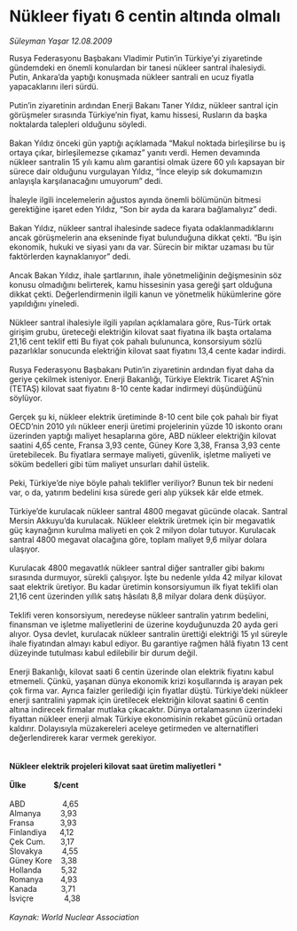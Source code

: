 # Nükleer fiyatı 6 centin altında olmalı

*Süleyman Yaşar 12.08.2009*

<div class="taraf_structure_2col_1zq">
<div class="margen_n">



 <p>Rusya Federasyonu Başbakanı Vladimir Putin’in Türkiye’yi ziyaretinde gündemdeki en önemli konulardan bir tanesi nükleer santral ihalesiydi. Putin, Ankara’da yaptığı konuşmada nükleer santrali en ucuz fiyatla yapacaklarını ileri sürdü. <br/><br/>Putin’in ziyaretinin ardından Enerji Bakanı Taner Yıldız, nükleer santral için görüşmeler sırasında Türkiye’nin fiyat, kamu hissesi, Rusların da başka noktalarda talepleri olduğunu söyledi. <br/><br/>Bakan Yıldız önceki gün yaptığı açıklamada “Makul noktada birleşilirse bu iş ortaya çıkar, birleşilemezse çıkamaz” yanıtı verdi. Hemen devamında nükleer santralin 15 yılı kamu alım garantisi olmak üzere 60 yılı kapsayan bir sürece dair olduğunu vurgulayan Yıldız, “İnce eleyip sık dokumamızın anlayışla karşılanacağını umuyorum” dedi. <br/><br/>İhaleyle ilgili incelemelerin ağustos ayında önemli bölümünün bitmesi gerektiğine işaret eden Yıldız, “Son bir ayda da karara bağlamalıyız” dedi. <br/><br/>Bakan Yıldız, nükleer santral ihalesinde sadece fiyata odaklanmadıklarını ancak görüşmelerin ana ekseninde fiyat bulunduğuna dikkat çekti. “Bu işin ekonomik, hukuki ve siyasi yanı da var. Sürecin bir miktar uzaması bu tür faktörlerden kaynaklanıyor” dedi. <br/><br/>Ancak Bakan Yıldız, ihale şartlarının, ihale yönetmeliğinin değişmesinin söz konusu olmadığını belirterek, kamu hissesinin yasa gereği şart olduğuna dikkat çekti. Değerlendirmenin ilgili kanun ve yönetmelik hükümlerine göre yapıldığını yineledi. <br/><br/>Nükleer santral ihalesiyle ilgili yapılan açıklamalara göre, Rus-Türk ortak girişim grubu, üreteceği elektriğin kilovat saat fiyatına ilk başta ortalama 21,16 cent teklif etti Bu fiyat çok pahalı bulununca, konsorsiyum sözlü pazarlıklar sonucunda elektriğin kilovat saat fiyatını 13,4 cente kadar indirdi. <br/><br/>Rusya Federasyonu Başbakanı Putin’in ziyaretinin ardından fiyat daha da geriye çekilmek isteniyor. Enerji Bakanlığı, Türkiye Elektrik Ticaret AŞ’nin (TETAŞ) kilovat saat fiyatını 8-10 cente kadar indirmeyi düşündüğünü söylüyor. <br/><br/>Gerçek şu ki, nükleer elektrik üretiminde 8-10 cent bile çok pahalı bir fiyat OECD’nin 2010 yılı nükleer enerji üretimi projelerinin yüzde 10 iskonto oranı üzerinden yaptığı maliyet hesaplarına göre, ABD nükleer elektriğin kilovat saatini 4,65 cente, Fransa 3,93 cente, Güney Kore 3,38, Fransa 3,93 cente üretebilecek. Bu fiyatlara sermaye maliyeti, güvenlik, işletme maliyeti ve söküm bedelleri gibi tüm maliyet unsurları dahil üstelik. <br/><br/>Peki, Türkiye’de niye böyle pahalı teklifler veriliyor? Bunun tek bir nedeni var, o da, yatırım bedelini kısa sürede geri alıp yüksek kâr elde etmek. <br/><br/>Türkiye’de kurulacak nükleer santral 4800 megavat gücünde olacak. Santral Mersin Akkuyu’da kurulacak. Nükleer elektrik üretmek için bir megavatlık güç kaynağının kurulma maliyeti en çok 2 milyon dolar tutuyor. Kurulacak santral 4800 megavat olacağına göre, toplam maliyet 9,6 milyar dolara ulaşıyor. <br/><br/>Kurulacak 4800 megavatlık nükleer santral diğer santraller gibi bakımı sırasında durmuyor, sürekli çalışıyor. İşte bu nedenle yılda 42 milyar kilovat saat elektrik üretiyor. Bu kadar üretimin konsorsiyumun ilk fiyat teklifi olan 21,16 cent üzerinden yıllık satış hâsılatı 8,8 milyar dolara denk düşüyor. <br/><br/>Teklifi veren konsorsiyum, neredeyse nükleer santralin yatırım bedelini, finansman ve işletme maliyetlerini de üzerine koyduğunuzda 20 ayda geri alıyor. Oysa devlet, kurulacak nükleer santralin ürettiği elektriği 15 yıl süreyle ihale fiyatından almayı kabul ediyor. Bu garantiye rağmen hâlâ fiyatın 13 cent düzeyinde tutulması kabul edilebilir bir durum değil. <br/><br/>Enerji Bakanlığı, kilovat saati 6 centin üzerinde olan elektrik fiyatını kabul etmemeli. Çünkü, yaşanan dünya ekonomik krizi koşullarında iş arayan pek çok firma var. Ayrıca faizler gerilediği için fiyatlar düştü. Türkiye’deki nükleer enerji santralini yapmak için üretilecek elektriğin kilovat saatini 6 centin altına indirecek firmalar mutlaka çıkacaktır. Dünya ortalamasının üzerindeki fiyattan nükleer enerji almak Türkiye ekonomisinin rekabet gücünü ortadan kaldırır. Dolayısıyla müzakereleri aceleye getirmeden ve alternatifleri değerlendirerek karar vermek gerekiyor. <b><br/><br/></b><b><br/>Nükleer elektrik projeleri kilovat saat üretim maliyetleri</b> * <u></u><b><br/><br/>Ülke               $/cent </b><br/><br/>ABD                 4,65 <br/>Almanya         3,93 <br/>Fransa            3,93 <br/>Finlandiya      4,12 <br/>Çek Cum.       3,17 <br/>Slovakya         4,55 <br/>Güney Kore    3,38 <br/>Hollanda         5,32 <br/>Romanya        4,93 <br/>Kanada           3,71 <br/>İsviçre              4,38 <br/><br/><i>Kaynak: World Nuclear Association</i></p>
<br/>
<br/>
<br/>



<br/>


<div id="taraf_not">
</div>

</div>


</div>
